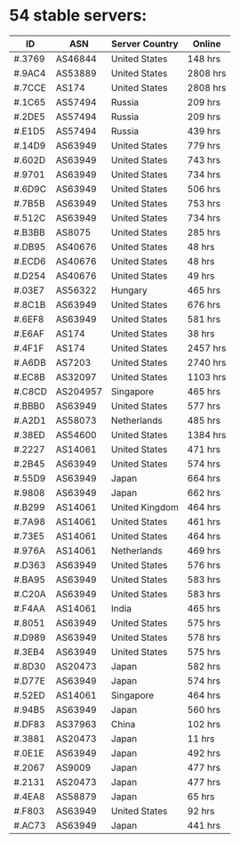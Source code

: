 # 54 stable servers:

| ID | ASN | Server Country | Online |
| ------ | ------ | ------ | ------ |
| #.3769 | AS46844 | United States | 148 hrs |
| #.9AC4 | AS53889 | United States | 2808 hrs |
| #.7CCE | AS174 | United States | 2808 hrs |
| #.1C65 | AS57494 | Russia | 209 hrs |
| #.2DE5 | AS57494 | Russia | 209 hrs |
| #.E1D5 | AS57494 | Russia | 439 hrs |
| #.14D9 | AS63949 | United States | 779 hrs |
| #.602D | AS63949 | United States | 743 hrs |
| #.9701 | AS63949 | United States | 734 hrs |
| #.6D9C | AS63949 | United States | 506 hrs |
| #.7B5B | AS63949 | United States | 753 hrs |
| #.512C | AS63949 | United States | 734 hrs |
| #.B3BB | AS8075 | United States | 285 hrs |
| #.DB95 | AS40676 | United States | 48 hrs |
| #.ECD6 | AS40676 | United States | 48 hrs |
| #.D254 | AS40676 | United States | 49 hrs |
| #.03E7 | AS56322 | Hungary | 465 hrs |
| #.8C1B | AS63949 | United States | 676 hrs |
| #.6EF8 | AS63949 | United States | 581 hrs |
| #.E6AF | AS174 | United States | 38 hrs |
| #.4F1F | AS174 | United States | 2457 hrs |
| #.A6DB | AS7203 | United States | 2740 hrs |
| #.EC8B | AS32097 | United States | 1103 hrs |
| #.C8CD | AS204957 | Singapore | 465 hrs |
| #.BBB0 | AS63949 | United States | 577 hrs |
| #.A2D1 | AS58073 | Netherlands | 485 hrs |
| #.38ED | AS54600 | United States | 1384 hrs |
| #.2227 | AS14061 | United States | 471 hrs |
| #.2B45 | AS63949 | United States | 574 hrs |
| #.55D9 | AS63949 | Japan | 664 hrs |
| #.9808 | AS63949 | Japan | 662 hrs |
| #.B299 | AS14061 | United Kingdom | 464 hrs |
| #.7A98 | AS14061 | United States | 461 hrs |
| #.73E5 | AS14061 | United States | 464 hrs |
| #.976A | AS14061 | Netherlands | 469 hrs |
| #.D363 | AS63949 | United States | 576 hrs |
| #.BA95 | AS63949 | United States | 583 hrs |
| #.C20A | AS63949 | United States | 583 hrs |
| #.F4AA | AS14061 | India | 465 hrs |
| #.8051 | AS63949 | United States | 575 hrs |
| #.D989 | AS63949 | United States | 578 hrs |
| #.3EB4 | AS63949 | United States | 575 hrs |
| #.8D30 | AS20473 | Japan | 582 hrs |
| #.D77E | AS63949 | Japan | 574 hrs |
| #.52ED | AS14061 | Singapore | 464 hrs |
| #.94B5 | AS63949 | Japan | 560 hrs |
| #.DF83 | AS37963 | China | 102 hrs |
| #.3881 | AS20473 | Japan | 11 hrs |
| #.0E1E | AS63949 | Japan | 492 hrs |
| #.2067 | AS9009 | Japan | 477 hrs |
| #.2131 | AS20473 | Japan | 477 hrs |
| #.4EA8 | AS58879 | Japan | 65 hrs |
| #.F803 | AS63949 | United States | 92 hrs |
| #.AC73 | AS63949 | Japan | 441 hrs |

